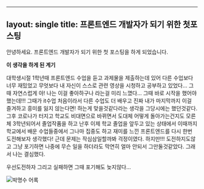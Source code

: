 ----
layout: single
title: 프론트엔드 개발자가 되기 위한 첫포스팅
----

안녕하세요.
프론트엔드 개발자가 되기 위한 첫 포스팅을 하게 되었습니다.

**이 생각을 하게 된 계기**

대학생시절 1학년때 프론트엔드 수업을 듣고 과제물을 제출하는데 있어 다른 수업보다 너무 재밌었고 무엇보다 내 자신이 스스로 관련 영상을 시청하고 공부하고 있었다...
그때 자연스럽게 아! 나는 이걸 좋아하구나 라는걸 미리 느꼈다... 그때 바로 시작을 했어야 했는데!!!
그때가 it수업 처음이라서 다른 수업도 더 배우고 진짜 내가 마지막까지 이걸 즐겨하고 흥미를 잃지 않는다면! 하는게 맞을것같다라는 생각을 그당시에는 했던것같다.
그후 코로나가 터지고 학교도 비대면으로 바뀌면서 도대체 어떻게 돌아가는건지도 모른체 3학년되어서 졸업작품을 하고 난후 이제 학교 졸업을 앞두고 있는 상태에서
이때까지 학교에서 배운 수업들중에서 그나마 집중도 하고 재미를 느낀 프론트엔드를 다시 한번 도전해보자 생각했다! 근데 문제는 작심삼일할까봐 걱정이였다.
하지만!!! 도전하지도않고 그냥 포기하면 나중에 무슨 일을 하더라도 막연히 얼마 안되서 그만둘것같았다. 그래서 나는 결심했다.

우선도전하자 그리고 실패하면 그때 포기해도 늦지않다...

![박명수 어록](https://mblogthumb-phinf.pstatic.net/20160428_184/seohyeon2726_1461826389972qovF6_JPEG/NaverBlog_20160428_155313_02.jpg?type=w2)
